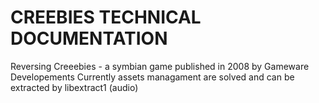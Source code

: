 # CREEBIES TECHNICAL DOCUMENTATION

Reversing Creeebies - a symbian game published
in 2008 by Gameware Developements
Currently assets managament are solved and can
be extracted by libextract1 (audio) 